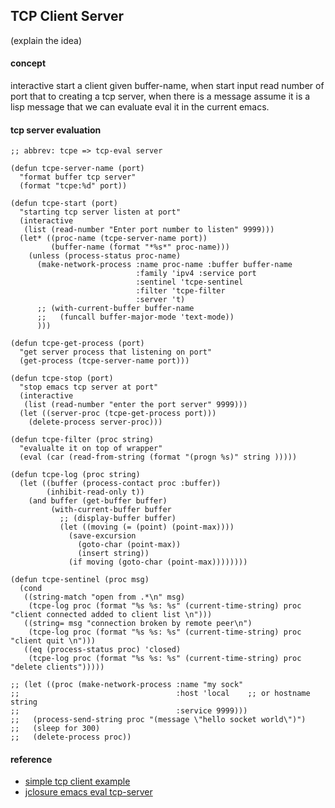 ## TCP Client Server
(explain the idea)

#### concept 
interactive start a client given buffer-name, when start input read number of port that to creating a tcp server, when there is a message assume it is a lisp message that we can evaluate
eval it in the current emacs.

#### tcp server evaluation

```elisp
;; abbrev: tcpe => tcp-eval server

(defun tcpe-server-name (port)
  "format buffer tcp server"
  (format "tcpe:%d" port))

(defun tcpe-start (port)
  "starting tcp server listen at port"
  (interactive
   (list (read-number "Enter port number to listen" 9999)))
  (let* ((proc-name (tcpe-server-name port))
         (buffer-name (format "*%s*" proc-name)))
    (unless (process-status proc-name)
      (make-network-process :name proc-name :buffer buffer-name
                            :family 'ipv4 :service port
                            :sentinel 'tcpe-sentinel
                            :filter 'tcpe-filter
                            :server 't)
      ;; (with-current-buffer buffer-name
      ;;   (funcall buffer-major-mode 'text-mode))
      )))

(defun tcpe-get-process (port)
  "get server process that listening on port"
  (get-process (tcpe-server-name port)))
 
(defun tcpe-stop (port)
  "stop emacs tcp server at port"
  (interactive
   (list (read-number "enter the port server" 9999)))
  (let ((server-proc (tcpe-get-process port)))
    (delete-process server-proc)))

(defun tcpe-filter (proc string)
  "evalualte it on top of wrapper"
  (eval (car (read-from-string (format "(progn %s)" string )))))

(defun tcpe-log (proc string)
  (let ((buffer (process-contact proc :buffer))
        (inhibit-read-only t))
    (and buffer (get-buffer buffer)
         (with-current-buffer buffer
           ;; (display-buffer buffer)
           (let ((moving (= (point) (point-max))))
             (save-excursion
               (goto-char (point-max))
               (insert string))
             (if moving (goto-char (point-max))))))))

(defun tcpe-sentinel (proc msg)
  (cond
   ((string-match "open from .*\n" msg)
    (tcpe-log proc (format "%s %s: %s" (current-time-string) proc "client connected added to client list \n")))    
   ((string= msg "connection broken by remote peer\n")
    (tcpe-log proc (format "%s %s: %s" (current-time-string) proc "client quit \n")))
   ((eq (process-status proc) 'closed)
    (tcpe-log proc (format "%s %s: %s" (current-time-string) proc "delete clients")))))

;; (let ((proc (make-network-process :name "my sock"
;;                                   :host 'local    ;; or hostname string
;;                                   :service 9999)))
;;   (process-send-string proc "(message \"hello socket world\")")
;;   (sleep for 300)
;;   (delete-process proc))

```

#### reference 
- [simple tcp client example](https://stackoverflow.com/questions/6162967/simple-tcp-client-examples-in-emacs-elisp)
- [jclosure emacs eval tcp-server](https://gist.github.com/jclosure/cb34dbd813c6bd1e3c4e128ad87d69c7)
